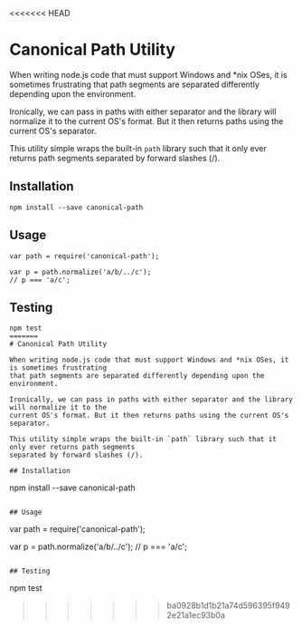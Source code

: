 <<<<<<< HEAD
# Canonical Path Utility

When writing node.js code that must support Windows and *nix OSes, it is sometimes frustrating
that path segments are separated differently depending upon the environment.

Ironically, we can pass in paths with either separator and the library will normalize it to the
current OS's format. But it then returns paths using the current OS's separator.

This utility simple wraps the built-in `path` library such that it only ever returns path segments
separated by forward slashes (/).

## Installation

```
npm install --save canonical-path
```

## Usage

```
var path = require('canonical-path');

var p = path.normalize('a/b/../c');
// p === 'a/c';
```

## Testing

```
npm test
=======
# Canonical Path Utility

When writing node.js code that must support Windows and *nix OSes, it is sometimes frustrating
that path segments are separated differently depending upon the environment.

Ironically, we can pass in paths with either separator and the library will normalize it to the
current OS's format. But it then returns paths using the current OS's separator.

This utility simple wraps the built-in `path` library such that it only ever returns path segments
separated by forward slashes (/).

## Installation

```
npm install --save canonical-path
```

## Usage

```
var path = require('canonical-path');

var p = path.normalize('a/b/../c');
// p === 'a/c';
```

## Testing

```
npm test
>>>>>>> ba0928b1d1b21a74d596395f9492e21a1ec93b0a
``` 